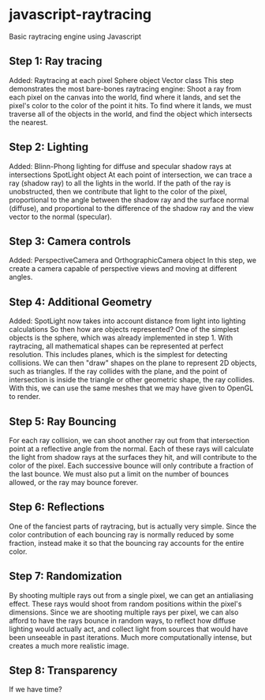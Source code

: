 # javascript-raytracing
Basic raytracing engine using Javascript

## Step 1: Ray tracing
Added:
	Raytracing at each pixel
	Sphere object
	Vector class
This step demonstrates the most bare-bones raytracing engine: Shoot a ray from each pixel on the canvas into the world, find where it lands, and set the pixel's color to the color of the point it hits. To find where it lands, we must traverse all of the objects in the world, and find the object which intersects the nearest.

## Step 2: Lighting
Added:
	Blinn-Phong lighting for diffuse and specular shadow rays at intersections
	SpotLight object
At each point of intersection, we can trace a ray (shadow ray) to all the lights in  the world. If the path of the ray is unobstructed, then we contribute that light to the color of the pixel, proportional to the angle between the shadow ray and the surface normal (diffuse), and proportional to the difference of the shadow ray and the view vector to the normal (specular).

## Step 3: Camera controls 
Added:
	PerspectiveCamera and OrthographicCamera object
In this step, we create a camera capable of perspective views and moving at different angles.

## Step 4: Additional Geometry
Added:
	SpotLight now takes into account distance from light into lighting calculations
So then how are objects represented? One of the simplest objects is the sphere, which was already implemented in step 1. With raytracing, all mathematical shapes can be represented at perfect resolution. This includes planes, which is the simplest for detecting collisions. We can then "draw" shapes on the plane to represent 2D objects, such as triangles. If the ray collides with the plane, and the point of intersection is inside the triangle or other geometric shape, the ray collides. With this, we can use the same meshes that we may have given to OpenGL to render.

## Step 5: Ray Bouncing
For each ray collision, we can shoot another ray out from that intersection point at a reflective angle from the normal. Each of these rays will calculate the light from shadow rays at the surfaces they hit, and will contribute to the color of the pixel. Each successive bounce will only contribute a fraction of the last bounce. We must also put a limit on the number of bounces allowed, or the ray may bounce forever.

## Step 6: Reflections
One of the fanciest parts of raytracing, but is actually very simple. Since the color contribution of each bouncing ray is normally reduced by some fraction, instead make it so that the bouncing ray accounts for the entire color.

## Step 7: Randomization
By shooting multiple rays out from a single pixel, we can get an antialiasing effect. These rays would shoot from random positions within the pixel's dimensions. Since we are shooting multiple rays per pixel, we can also afford to have the rays bounce in random ways, to reflect how diffuse lighting would actually act, and collect light from sources that would have been unseeable in past iterations. Much more computationally intense, but creates a much more realistic image.

## Step 8: Transparency
If we have time?
